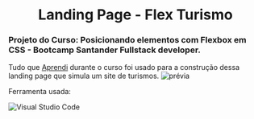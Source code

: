 <div align="center"><h1>Landing Page - Flex Turismo</h1>
</div>
<h3>Projeto do Curso:  Posicionando elementos com Flexbox em CSS - Bootcamp Santander Fullstack developer.</h3>

Tudo que [Aprendi](https://github.com/ellencrist/Exercicios_Flexbox_CSS3) durante o curso foi usado para a construção dessa landing page que simula um site de turismos.
![prévia](https://i.postimg.cc/QxDqmqcV/pr-via.png)

Ferramenta usada:

![Visual Studio Code](https://img.shields.io/badge/-Visual%20Studio%20Code-0D1117?style=for-the-badge&logo=visual-studio-code&logoColor=007ACC&labelColor=0D1117)&nbsp;


